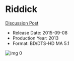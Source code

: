 # Riddick

[Discussion Post](https://www.avsforum.com/threads/bass-eq-for-filtered-movies.2995212/post-56885378)

* Release Date: 2015-09-08
* Production Year: 2013
* Format: BD/DTS-HD MA 5.1

![img 0](https://i.imgur.com/h3CPlXE.jpg)

